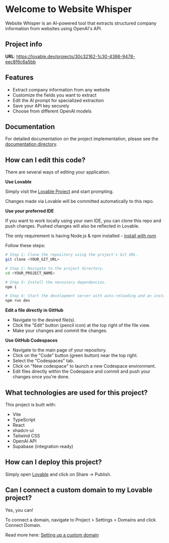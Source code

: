 
# Welcome to Website Whisper

Website Whisper is an AI-powered tool that extracts structured company information from websites using OpenAI's API.

## Project info

**URL**: https://lovable.dev/projects/30c32162-1c30-4386-9478-eec8f6c6a5bb

## Features

- Extract company information from any website
- Customize the fields you want to extract
- Edit the AI prompt for specialized extraction
- Save your API key securely
- Choose from different OpenAI models

## Documentation

For detailed documentation on the project implementation, please see the [documentation directory](./docs/README.md).

## How can I edit this code?

There are several ways of editing your application.

**Use Lovable**

Simply visit the [Lovable Project](https://lovable.dev/projects/30c32162-1c30-4386-9478-eec8f6c6a5bb) and start prompting.

Changes made via Lovable will be committed automatically to this repo.

**Use your preferred IDE**

If you want to work locally using your own IDE, you can clone this repo and push changes. Pushed changes will also be reflected in Lovable.

The only requirement is having Node.js & npm installed - [install with nvm](https://github.com/nvm-sh/nvm#installing-and-updating)

Follow these steps:

```sh
# Step 1: Clone the repository using the project's Git URL.
git clone <YOUR_GIT_URL>

# Step 2: Navigate to the project directory.
cd <YOUR_PROJECT_NAME>

# Step 3: Install the necessary dependencies.
npm i

# Step 4: Start the development server with auto-reloading and an instant preview.
npm run dev
```

**Edit a file directly in GitHub**

- Navigate to the desired file(s).
- Click the "Edit" button (pencil icon) at the top right of the file view.
- Make your changes and commit the changes.

**Use GitHub Codespaces**

- Navigate to the main page of your repository.
- Click on the "Code" button (green button) near the top right.
- Select the "Codespaces" tab.
- Click on "New codespace" to launch a new Codespace environment.
- Edit files directly within the Codespace and commit and push your changes once you're done.

## What technologies are used for this project?

This project is built with:

- Vite
- TypeScript
- React
- shadcn-ui
- Tailwind CSS
- OpenAI API
- Supabase (integration ready)

## How can I deploy this project?

Simply open [Lovable](https://lovable.dev/projects/30c32162-1c30-4386-9478-eec8f6c6a5bb) and click on Share -> Publish.

## Can I connect a custom domain to my Lovable project?

Yes, you can!

To connect a domain, navigate to Project > Settings > Domains and click Connect Domain.

Read more here: [Setting up a custom domain](https://docs.lovable.dev/tips-tricks/custom-domain#step-by-step-guide)
